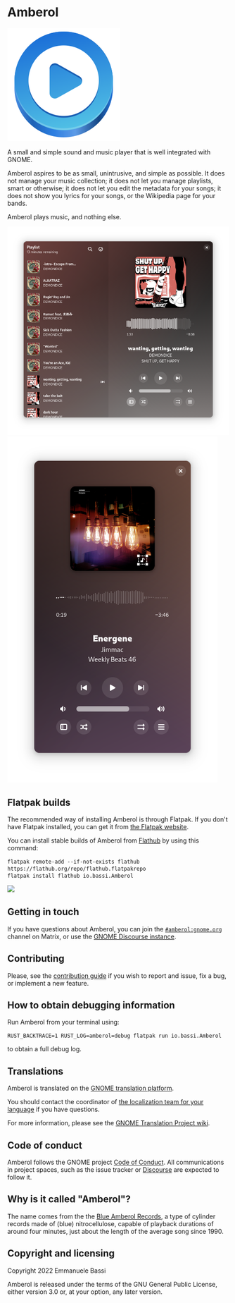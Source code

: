 Amberol
=======

![Application icon](./data/icons/hicolor/scalable/apps/io.bassi.Amberol.svg)

A small and simple sound and music player that is well integrated with GNOME.

Amberol aspires to be as small, unintrusive, and simple as possible. It does
not manage your music collection; it does not let you manage playlists, smart
or otherwise; it does not let you edit the metadata for your songs; it does
not show you lyrics for your songs, or the Wikipedia page for your bands.

Amberol plays music, and nothing else.

![Full UI](./data/screenshots/amberol-full.png)
![Compact UI](./data/screenshots/amberol-compact.png)

Flatpak builds
--------------

The recommended way of installing Amberol is through Flatpak. If you don't have
Flatpak installed, you can get it from [the Flatpak website](https://flatpak.org/setup).

You can install stable builds of Amberol from [Flathub](https://flathub.org)
by using this command:

    flatpak remote-add --if-not-exists flathub https://flathub.org/repo/flathub.flatpakrepo
    flatpak install flathub io.bassi.Amberol

<a href="https://flathub.org/apps/details/io.bassi.Amberol"><img src="https://flathub.org/api/badge?svg&locale=en" width="200"/></a>

Getting in touch
----------------

If you have questions about Amberol, you can join the [`#amberol:gnome.org`](https://matrix.to/#/#amberol:gnome.org)
channel on Matrix, or use the [GNOME Discourse instance](https://discourse.gnome.org/c/applications/7).

Contributing
------------

Please, see the [contribution guide](./CONTRIBUTING.md) if you wish to report
and issue, fix a bug, or implement a new feature.

How to obtain debugging information
-----------------------------------

Run Amberol from your terminal using:

    RUST_BACKTRACE=1 RUST_LOG=amberol=debug flatpak run io.bassi.Amberol

to obtain a full debug log.

Translations
------------

Amberol is translated on the [GNOME translation platform](https://l10n.gnome.org/module/amberol).

You should contact the coordinator of [the localization team for your language](https://l10n.gnome.org/teams/)
if you have questions.

For more information, please see the [GNOME Translation Project wiki](https://wiki.gnome.org/TranslationProject).

Code of conduct
---------------

Amberol follows the GNOME project [Code of Conduct](./code-of-conduct.md). All
communications in project spaces, such as the issue tracker or
[Discourse](https://discourse.gnome.org) are expected to follow it.

Why is it called "Amberol"?
---------------------------

The name comes from the the [Blue Amberol
Records](https://en.wikipedia.org/wiki/Blue_Amberol_Records), a type of cylinder
records made of (blue) nitrocellulose, capable of playback durations of around
four minutes, just about the length of the average song since 1990.

Copyright and licensing
-----------------------

Copyright 2022  Emmanuele Bassi

Amberol is released under the terms of the GNU General Public License, either
version 3.0 or, at your option, any later version.
